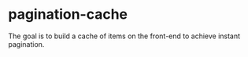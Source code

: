 # pagination-cache
The goal is to build a cache of items on the front-end to achieve instant pagination.
